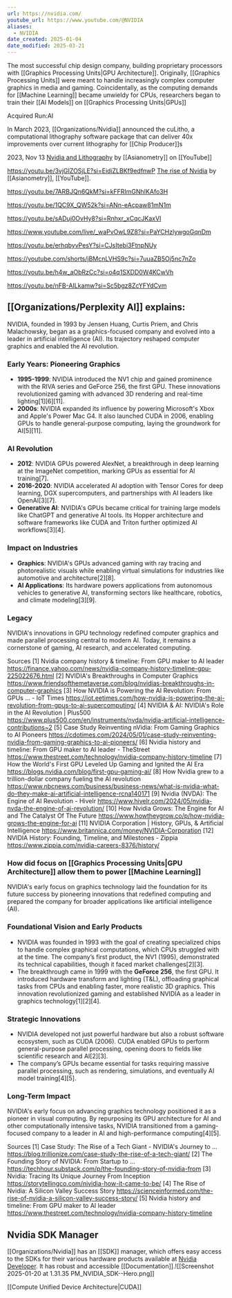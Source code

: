 ```yaml
---
url: https://nvidia.com/
youtube_url: https://www.youtube.com/@NVIDIA
aliases:
  - NVIDIA
date_created: 2025-01-04
date_modified: 2025-03-21
---
```

The most successful chip design company, building proprietary processors with [[Graphics Processing Units|GPU Architecture]].  Originally, [[Graphics Processing Units]] were meant to handle increasingly complex computer graphics in media and gaming.  Coincidentally, as the computing demands for [[Machine Learning]] became unwieldy for CPUs, researchers began to train their [[AI Models]] on [[Graphics Processing Units|GPUs]]  

Acquired Run:AI

In March 2023, [[Organizations/Nvidia]] announced the cuLitho, a computational lithography software package that can deliver 40x improvements over current lithography for [[Chip Producer]]s 

2023, Nov 13 [Nvidia and Lithography](https://youtu.be/HxyM2Chu9Vc?si=hdd87HOfct4ZGXEH)  by [[Asianometry]] on [[YouTube]]

https://youtu.be/3vjGIZOSjLE?si=EidiZLBKf9edfnwP
[The rise of Nvidia](https://youtu.be/TRZqE6H-dww?si=IZwOFy8JMNn_QwkH) by [[Asianometry]], [[YouTube]].

https://youtu.be/7ARBJQn6QkM?si=kFFRImGNhIKAfo3H

https://youtu.be/1QC9X_QW52k?si=ANn-eAcpaw81mN1m

https://youtu.be/sADuj0OvHy8?si=Rnhxr_xCqcJKaxVI

https://www.youtube.com/live/_waPvOwL9Z8?si=PaYCHzlywgoGqnDm

https://youtu.be/erhqbyvPesY?si=CJsItebi3FtnpNUy

https://youtube.com/shorts/jBMcnLVHS9c?si=7uuaZB5Oj5nc7nZo


https://youtu.be/h4w_aObRzCc?si=o4q1SXDD0W4KCwVh

https://youtu.be/nFB-AILkamw?si=Sc5bgz8ZcYFYdCvm
## [[Organizations/Perplexity AI]] explains:
NVIDIA, founded in 1993 by Jensen Huang, Curtis Priem, and Chris Malachowsky, began as a graphics-focused company and evolved into a leader in artificial intelligence (AI). Its trajectory reshaped computer graphics and enabled the AI revolution.

### **Early Years: Pioneering Graphics**
- **1995-1999**: NVIDIA introduced the NV1 chip and gained prominence with the RIVA series and GeForce 256, the first GPU. These innovations revolutionized gaming with advanced 3D rendering and real-time lighting[1][6][11].
- **2000s**: NVIDIA expanded its influence by powering Microsoft's Xbox and Apple's Power Mac G4. It also launched CUDA in 2006, enabling GPUs to handle general-purpose computing, laying the groundwork for AI[5][11].

### **AI Revolution**
- **2012**: NVIDIA GPUs powered AlexNet, a breakthrough in deep learning at the ImageNet competition, marking GPUs as essential for AI training[7].
- **2016-2020**: NVIDIA accelerated AI adoption with Tensor Cores for deep learning, DGX supercomputers, and partnerships with AI leaders like OpenAI[3][7].
- **Generative AI**: NVIDIA's GPUs became critical for training large models like ChatGPT and generative AI tools. Its Hopper architecture and software frameworks like CUDA and Triton further optimized AI workflows[3][4].

### **Impact on Industries**
- **Graphics**: NVIDIA's GPUs advanced gaming with ray tracing and photorealistic visuals while enabling virtual simulations for industries like automotive and architecture[2][8].
- **AI Applications**: Its hardware powers applications from autonomous vehicles to generative AI, transforming sectors like healthcare, robotics, and climate modeling[3][9].

### **Legacy**
NVIDIA's innovations in GPU technology redefined computer graphics and made parallel processing central to modern AI. Today, it remains a cornerstone of gaming, AI research, and accelerated computing.

Sources
[1] Nvidia company history & timeline: From GPU maker to AI leader https://finance.yahoo.com/news/nvidia-company-history-timeline-gpu-225022676.html
[2] NVIDIA's Breakthroughs in Computer Graphics https://www.friendsofthemetaverse.com/blog/nvidias-breakthroughs-in-computer-graphics
[3] How NVIDIA is Powering the AI Revolution: From GPUs ... - IoT Times https://iot.eetimes.com/how-nvidia-is-powering-the-ai-revolution-from-gpus-to-ai-supercomputing/
[4] NVIDIA & AI: NVIDIA's Role in the AI Revolution | Plus500 https://www.plus500.com/en/instruments/nvda/nvidia-artificial-intelligence-contributions~2
[5] Case Study Reinventing nVidia: From Gaming Graphics to AI Pioneers https://cdotimes.com/2024/05/01/case-study-reinventing-nvidia-from-gaming-graphics-to-ai-pioneers/
[6] Nvidia history and timeline: From GPU maker to AI leader - TheStreet https://www.thestreet.com/technology/nvidia-company-history-timeline
[7] How the World's First GPU Leveled Up Gaming and Ignited the AI Era https://blogs.nvidia.com/blog/first-gpu-gaming-ai/
[8] How Nvidia grew to a trillion-dollar company fueling the AI revolution https://www.nbcnews.com/business/business-news/what-is-nvidia-what-do-they-make-ai-artificial-intelligence-rcna140171
[9] Nvidia (NVDA): The Engine of AI Revolution - Hivelr https://www.hivelr.com/2024/05/nvidia-nvda-the-engine-of-ai-revolution/
[10] How Nvidia Grows: The Engine for AI and The Catalyst Of The Future https://www.howtheygrow.co/p/how-nvidia-grows-the-engine-for-ai
[11] NVIDIA Corporation | History, GPUs, & Artificial Intelligence https://www.britannica.com/money/NVIDIA-Corporation
[12] NVIDIA History: Founding, Timeline, and Milestones - Zippia https://www.zippia.com/nvidia-careers-8376/history/

### How did focus on [[Graphics Processing Units|GPU Architecture]] allow them to power [[Machine Learning]]

NVIDIA's early focus on graphics technology laid the foundation for its future success by pioneering innovations that redefined computing and prepared the company for broader applications like artificial intelligence (AI).

### **Foundational Vision and Early Products**
- NVIDIA was founded in 1993 with the goal of creating specialized chips to handle complex graphical computations, which CPUs struggled with at the time. The company’s first product, the NV1 (1995), demonstrated its technical capabilities, though it faced market challenges[2][3].
- The breakthrough came in 1999 with the **GeForce 256**, the first GPU. It introduced hardware transform and lighting (T&L), offloading graphical tasks from CPUs and enabling faster, more realistic 3D graphics. This innovation revolutionized gaming and established NVIDIA as a leader in graphics technology[1][2][4].

### **Strategic Innovations**
- NVIDIA developed not just powerful hardware but also a robust software ecosystem, such as CUDA (2006). CUDA enabled GPUs to perform general-purpose parallel processing, opening doors to fields like scientific research and AI[2][3].
- The company’s GPUs became essential for tasks requiring massive parallel processing, such as rendering, simulations, and eventually AI model training[4][5].

### **Long-Term Impact**
NVIDIA's early focus on advancing graphics technology positioned it as a pioneer in visual computing. By repurposing its GPU architecture for AI and other computationally intensive tasks, NVIDIA transitioned from a gaming-focused company to a leader in AI and high-performance computing[4][5].

Sources
[1] Case Study: The Rise of a Tech Giant - NVIDIA's Journey to … https://blog.trillionize.com/case-study-the-rise-of-a-tech-giant/
[2] The Founding Story of NVIDIA: From Startup to … https://techhour.substack.com/p/the-founding-story-of-nvidia-from
[3] Nvidia: Tracing Its Unique Journey From Inception https://storytellingco.com/nividia-how-it-came-to-be/
[4] The Rise of Nvidia: A Silicon Valley Success Story https://scienceinformed.com/the-rise-of-nvidia-a-silicon-valley-success-story/
[5] Nvidia history and timeline: From GPU maker to AI leader https://www.thestreet.com/technology/nvidia-company-history-timeline


## Nvidia SDK Manager
[[Organizations/Nvidia]] has an [[SDK]] manager, which offers easy access to the SDKs for their various hardware products available at [Nvidia Developer](https://developer.nvidia.com/sdk-manager).  It has robust and accessible [[Documentation]].![[Screenshot 2025-01-20 at 1.31.35 PM_NVIDIA_SDK--Hero.png]]

[[Compute Unified Device Architecture|CUDA]]
